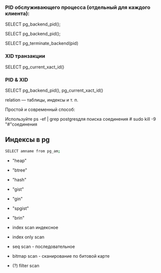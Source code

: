 

### PID обслуживающего процесса (отдельный для каждого клиента):


SELECT pg_backend_pid();

SELECT pg_backend_pid();


SELECT pg_terminate_backend(pid) 



### XID транзакции

SELECT pg_current_xact_id()



### PID & XID

SELECT pg_backend_pid(), pg_current_xact_id()

relation — таблицы, индексы и т. п.



Простой и современный способ:

Используйте ps -ef | grep postgresдля поиска соединения #
sudo kill -9 "#"соединения


## Индексы в pg


```sh
SELECT amname from pg_am;
```

* "heap"
* "btree"
* "hash"
* "gist"
* "gin"
* "spgist"
* "brin"

* index scan индексное
* index only scan
* seq scan - последовательное
* bitmap scan - сканирование по битовой карте
* (?) filter scan
